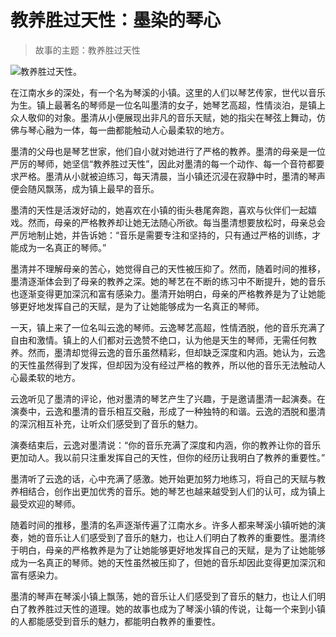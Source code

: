 # 教养胜过天性：墨染的琴心

> 故事的主题：教养胜过天性

![教养胜过天性。](/images/af883924b82641b2aebe851ce62d5f71.jpg)


在江南水乡的深处，有一个名为琴溪的小镇。这里的人们以琴艺传家，世代以音乐为生。镇上最著名的琴师是一位名叫墨清的女子，她琴艺高超，性情淡泊，是镇上众人敬仰的对象。墨清从小便展现出非凡的音乐天赋，她的指尖在琴弦上舞动，仿佛与琴心融为一体，每一曲都能触动人心最柔软的地方。

墨清的父母也是琴艺世家，他们自小就对她进行了严格的教养。墨清的母亲是一位严厉的琴师，她坚信“教养胜过天性”，因此对墨清的每一个动作、每一个音符都要求严格。墨清从小就被迫练习，每天清晨，当小镇还沉浸在寂静中时，墨清的琴声便会随风飘荡，成为镇上最早的音乐。

墨清的天性是活泼好动的，她喜欢在小镇的街头巷尾奔跑，喜欢与伙伴们一起嬉戏。然而，母亲的严格教养却让她无法随心所欲。每当墨清想要放松时，母亲总会严厉地制止她，并告诉她：“音乐是需要专注和坚持的，只有通过严格的训练，才能成为一名真正的琴师。”

墨清并不理解母亲的苦心，她觉得自己的天性被压抑了。然而，随着时间的推移，墨清逐渐体会到了母亲的教养之深。她的琴艺在不断的练习中不断提升，她的音乐也逐渐变得更加深沉和富有感染力。墨清开始明白，母亲的严格教养是为了让她能够更好地发挥自己的天赋，是为了让她能够成为一名真正的琴师。

一天，镇上来了一位名叫云逸的琴师。云逸琴艺高超，性情洒脱，他的音乐充满了自由和激情。镇上的人们都对云逸赞不绝口，认为他是天生的琴师，无需任何教养。然而，墨清却觉得云逸的音乐虽然精彩，但却缺乏深度和内涵。她认为，云逸的天性虽然得到了发挥，但却因为没有经过严格的教养，所以他的音乐无法触动人心最柔软的地方。

云逸听见了墨清的评论，他对墨清的琴艺产生了兴趣，于是邀请墨清一起演奏。在演奏中，云逸和墨清的音乐相互交融，形成了一种独特的和谐。云逸的洒脱和墨清的深沉相互补充，让听众们感受到了音乐的魅力。

演奏结束后，云逸对墨清说：“你的音乐充满了深度和内涵，你的教养让你的音乐更加动人。我以前只注重发挥自己的天性，但你的经历让我明白了教养的重要性。”

墨清听了云逸的话，心中充满了感激。她开始更加努力地练习，将自己的天赋与教养相结合，创作出更加优秀的音乐。她的琴艺也越来越受到人们的认可，成为镇上最受欢迎的琴师。

随着时间的推移，墨清的名声逐渐传遍了江南水乡。许多人都来琴溪小镇听她的演奏，她的音乐让人们感受到了音乐的魅力，也让人们明白了教养的重要性。墨清终于明白，母亲的严格教养是为了让她能够更好地发挥自己的天赋，是为了让她能够成为一名真正的琴师。她的天性虽然被压抑了，但她的音乐却因此变得更加深沉和富有感染力。

墨清的琴声在琴溪小镇上飘荡，她的音乐让人们感受到了音乐的魅力，也让人们明白了教养胜过天性的道理。她的故事也成为了琴溪小镇的传说，让每一个来到小镇的人都能感受到音乐的魅力，都能明白教养的重要性。